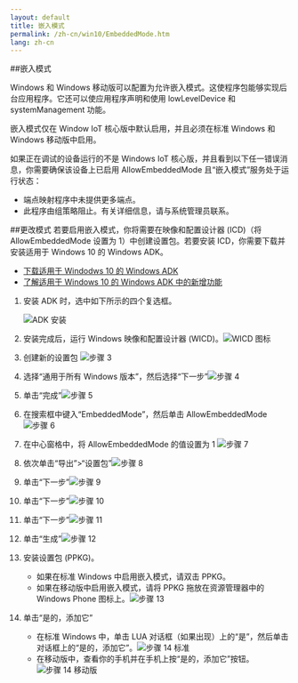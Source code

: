 ```yaml
---
layout: default
title: 嵌入模式
permalink: /zh-cn/win10/EmbeddedMode.htm
lang: zh-cn
---
```


##嵌入模式

Windows 和 Windows 移动版可以配置为允许嵌入模式。这使程序包能够实现后台应用程序。它还可以使应用程序声明和使用 lowLevelDevice 和 systemManagement 功能。

嵌入模式仅在 Window IoT 核心版中默认启用，并且必须在标准 Windows 和 Windows 移动版中启用。

如果正在调试的设备运行的不是 Windows IoT 核心版，并且看到以下任一错误消息，你需要确保该设备上已启用 AllowEmbeddedMode 且“嵌入模式”服务处于运行状态：

* 端点映射程序中未提供更多端点。
* 此程序由组策略阻止。有关详细信息，请与系统管理员联系。

##更改模式
若要启用嵌入模式，你将需要在映像和配置设计器 \(ICD\)（将 AllowEmbeddedMode 设置为 1）中创建设置包。若要安装 ICD，你需要下载并安装适用于 Windows 10 的 Windows ADK。

* <a href="http://go.microsoft.com/fwlink/p/?LinkId=526740">下载适用于 Windodws 10 的 Windows ADK</a>
* <a href="https://msdn.microsoft.com/library/windows/hardware/dn927348(v=vs.85).aspx">了解适用于 Windows 10 的 Windows ADK 中的新增功能</a>

1. 安装 ADK 时，选中如下所示的四个复选框。

    ![ADK 安装]({{site.baseurl}}/Resources/images/EmbeddedMode/ICD.png)

2. 安装完成后，运行 Windows 映像和配置设计器 \(WICD\)。![WICD 图标]({{site.baseurl}}/Resources/images/EmbeddedMode/WICD_Icon.png)

3. 创建新的设置包 ![步骤 3]({{site.baseurl}}/Resources/images/EmbeddedMode/Step3.png)

4. 选择“通用于所有 Windows 版本”，然后选择“下一步”![步骤 4]({{site.baseurl}}/Resources/images/EmbeddedMode/Step4.png)

5. 单击“完成”![步骤 5]({{site.baseurl}}/Resources/images/EmbeddedMode/Step5.png)

6. 在搜索框中键入“EmbeddedMode”，然后单击 AllowEmbeddedMode ![步骤 6]({{site.baseurl}}/Resources/images/EmbeddedMode/Step6.png)

7. 在中心窗格中，将 AllowEmbeddedMode 的值设置为 1 ![步骤 7]({{site.baseurl}}/Resources/images/EmbeddedMode/Step7.png)

8. 依次单击“导出”\>“设置包”![步骤 8]({{site.baseurl}}/Resources/images/EmbeddedMode/Step8.png)

9. 单击“下一步”![步骤 9]({{site.baseurl}}/Resources/images/EmbeddedMode/Step9.png)

10. 单击“下一步”![步骤 10]({{site.baseurl}}/Resources/images/EmbeddedMode/Step10.png)

11. 单击“下一步”![步骤 11]({{site.baseurl}}/Resources/images/EmbeddedMode/Step11.png)

12. 单击“生成”![步骤 12]({{site.baseurl}}/Resources/images/EmbeddedMode/Step12.png)

13. 安装设置包 \(PPKG\)。
    * 如果在标准 Windows 中启用嵌入模式，请双击 PPKG。 
    * 如果在移动版中启用嵌入模式，请将 PPKG 拖放在资源管理器中的 Windows Phone 图标上。![步骤 13]({{site.baseurl}}/Resources/images/EmbeddedMode/Step13.png)

14. 单击“是的，添加它”
    * 在标准 Windows 中，单击 LUA 对话框（如果出现）上的“是”，然后单击对话框上的“是的，添加它”。![步骤 14 标准]({{site.baseurl}}/Resources/images/EmbeddedMode/Step14Standard.png)
    * 在移动版中，查看你的手机并在手机上按“是的，添加它”按钮。![步骤 14 移动版]({{site.baseurl}}/Resources/images/EmbeddedMode/Step14Mobile.png)
